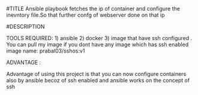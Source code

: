 #TITLE 
Ansible playbook fetches the ip of container and configure the inevntory file.So that further confg of webserver done on that ip

#DESCRIPTION

TOOLS REQUIRED: 1) ansible 
                2) docker
		3) image that have ssh configured . You can pull my image if you dont have any image which has ssh enabled 
image name: prabal03/sshos:v1

ADVANTAGE :

Advantage of using this project is that you can now configure containers also by ansible becoz of ssh enabled and ansible works on the concept of ssh 



